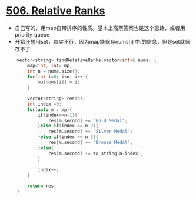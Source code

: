 # [506. Relative Ranks](https://leetcode.com/problems/relative-ranks/description/)
* 自己写的，用map自带排序的性质。基本上高票答案也是这个思路，或者用priority_queue
*  开始还想用set，其实不行，因为map能保存nums[i] 中i的信息，但是set就保存不了

```C++
    vector<string> findRelativeRanks(vector<int>& nums) {
        map<int, int> mp;
        int n = nums.size();
        for(int i=0; i<n; i++){
            mp[nums[i]] = i;
        }
        
        vector<string> res(n);
        int index =0;
        for(auto m : mp){
            if(index==n-1){
                res[m.second] += "Gold Medal";
            }else if(index == n-2){
                res[m.second] += "Silver Medal";
            }else if(index == n-3){
                res[m.second] += "Bronze Medal";
            }else{
                res[m.second] += to_string(n-index);
            }
            
            index++;
        }

        return res;
    }
```
